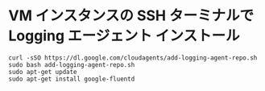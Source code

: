 # VM インスタンスの SSH ターミナルで Logging エージェント インストール
```
curl -sSO https://dl.google.com/cloudagents/add-logging-agent-repo.sh
sudo bash add-logging-agent-repo.sh
sudo apt-get update
sudo apt-get install google-fluentd
```
